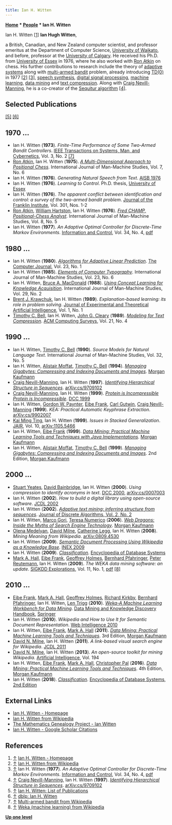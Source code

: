 ```yaml
---
title: Ian H. Witten
---
```

**[Home](Home "Home") * [People](People "People") * Ian H. Witten**

[](https://www.cs.waikato.ac.nz/~ihw/images_scaled/people/ian-closeup.jpg) Ian H. Witten <a id="cite-note-1" href="#cite-ref-1">[1]</a>
**Ian Hugh Witten**,

a British, Canadian, and New Zealand computer scientist, and professor emeritus at the Department of Computer Science, [University of Waikato](https://en.wikipedia.org/wiki/University_of_Waikato), and before, professor at the [University of Calgary](https://en.wikipedia.org/wiki/University_of_Calgary). He received his Ph.D. from [University of Essex](https://en.wikipedia.org/wiki/University_of_Essex) in 1976, where he also worked with [Ron Atkin](Ron_Atkin "Ron Atkin") on chess.
His further contributions to research include the theory of [adaptive systems](https://en.wikipedia.org/wiki/Adaptive_system) along with [multi-armed bandit](https://en.wikipedia.org/wiki/Multi-armed_bandit) problem, already introducing [TD(0)](Temporal_Difference_Learning#TDLamba "Temporal Difference Learning") in 1977 <a id="cite-note-2" href="#cite-ref-2">[2]</a> <a id="cite-note-3" href="#cite-ref-3">[3]</a>, [speech synthesis](https://en.wikipedia.org/wiki/Speech_synthesis), [digital signal processing](https://en.wikipedia.org/wiki/Digital_signal_processing), [machine learning](Learning "Learning"), [data mining](https://en.wikipedia.org/wiki/Data_mining) and [text compression](https://en.wikipedia.org/wiki/Data_compression).
Along with [Craig Nevill-Manning](Mathematician#CNevillManning "Mathematician"), he is a co-creator of the [Sequitur algorithm](https://en.wikipedia.org/wiki/Sequitur_algorithm) <a id="cite-note-4" href="#cite-ref-4">[4]</a>.

## Selected Publications

<a id="cite-note-5" href="#cite-ref-5">[5]</a> <a id="cite-note-6" href="#cite-ref-6">[6]</a>

## 1970 ...

- Ian H. Witten (**1973**). *Finite-Time Performance of Some Two-Armed Bandit Controllers*. [IEEE Transactions on Systems, Man, and Cybernetics](IEEE#SMC "IEEE"), Vol. 3, No. 2 <a id="cite-note-7" href="#cite-ref-7">[7]</a>
- [Ron Atkin](Ron_Atkin "Ron Atkin"), Ian H. Witten (**1975**). *[A Multi-Dimensional Approach to Positional Chess](https://www.bibsonomy.org/bibtex/2b91106ea980eb48aa505f6b54c130707/dblp)*. International Journal of Man-Machine Studies, Vol. 7, No. 6
- Ian H. Witten (**1976**). *Generating Natural Speech from Text*. [AISB 1976](http://www.informatik.uni-trier.de/~ley/db/conf/ecai/ecai76.html#Witten76)
- Ian H. Witten (**1976**). *Learning to Control*. Ph.D. thesis, [University of Essex](https://en.wikipedia.org/wiki/University_of_Essex)
- Ian H. Witten (**1976**). *The apparent conflict between identification and control: a survey of the two-armed bandit problem*. [Journal of the Franklin Institute](https://en.wikipedia.org/wiki/Franklin_Institute#The_Journal_of_The_Franklin_Institute), Vol. 301, Nos. 1-2
- [Ron Atkin](Ron_Atkin "Ron Atkin"), [William Hartston](https://en.wikipedia.org/wiki/William_Hartston), Ian H. Witten (**1976**). *[Fred CHAMP, Positional-Chess Analyst](https://www.sciencedirect.com/science/article/pii/S0020737376800181)*. International Journal of Man-Machine Studies, Vol. 8, No. 5
- Ian H. Witten (**1977**). *An Adaptive Optimal Controller for Discrete-Time Markov Environments*. [Information and Control](https://en.wikipedia.org/wiki/Information_and_Computation), Vol. 34, No. 4, [pdf](https://core.ac.uk/download/pdf/82451748.pdf)

## 1980 ...

- Ian H. Witten (**1980**). *[Algorithms for Adaptive Linear Prediction](https://www.researchgate.net/publication/220459154_Algorithms_for_Adaptive_Linear_Prediction)*. [The Computer Journal](https://en.wikipedia.org/wiki/The_Computer_Journal), Vol. 23, No. 1
- Ian H. Witten (**1985**). *[Elements of Computer Typography](https://psycnet.apa.org/record/1986-18900-001)*. International Journal of Man-Machine Studies, Vol. 23, No. 6
- Ian H. Witten, [Bruce A. MacDonald](https://dblp.uni-trier.de/pers/hd/m/MacDonald:Bruce_A=.html) (**1988**). *[Using Concept Learning for Knowledge Acquisition](https://psycnet.apa.org/record/1989-13933-001)*. International Journal of Man-Machine Studies, Vol. 29, No. 2
- [Brent J. Krawchuk](https://dblp.uni-trier.de/pers/hd/k/Krawchuk:Brent_J=), Ian H. Witten (**1989**). *Explanation-based learning: its role in problem solving*. [Journal of Experimental and Theoretical Artificial Intelligence](https://en.wikipedia.org/wiki/Journal_of_Experimental_and_Theoretical_Artificial_Intelligence), Vol. 1, No. 1
- [Timothy C. Bell](https://dblp.uni-trier.de/pers/hd/b/Bell:Timothy_C=.html), Ian H. Witten, [John G. Cleary](https://dblp.uni-trier.de/pers/hd/c/Cleary:John_G=) (**1989**). *[Modeling for Text Compression](https://www.researchgate.net/figure/Principal-LZ-Variations_tbl1_220566639)*. [ACM Computing Surveys](ACM#Surveys "ACM"), Vol. 21, No. 4

## 1990 ...

- Ian H. Witten, [Timothy C. Bell](https://dblp.uni-trier.de/pers/hd/b/Bell:Timothy_C=.html) (**1990**). *Source Models for Natural Language Text*. International Journal of Man-Machine Studies, Vol. 32, No. 5
- Ian H. Witten, [Alistair Moffat](https://dblp.uni-trier.de/pers/hd/m/Moffat:Alistair), [Timothy C. Bell](https://dblp.uni-trier.de/pers/hd/b/Bell:Timothy_C=.html) (**1994**). *[Managing Gigabytes: Compressing and Indexing Documents and Images](https://dl.acm.org/citation.cfm?id=561620)*. [Morgan Kaufmann](https://en.wikipedia.org/wiki/Morgan_Kaufmann_Publishers)
- [Craig Nevill-Manning](Mathematician#CNevillManning "Mathematician"), Ian H. Witten (**1997**). *[Identifying Hierarchical Structure in Sequences](http://www.sequitur.info/jair)*. [arXiv:cs/9709102](https://arxiv.org/abs/cs/9709102)
- [Craig Nevill-Manning](Mathematician#CNevillManning "Mathematician"), Ian H. Witten (**1999**). *[Protein is Incompressible Protein is Incompressible](https://ieeexplore.ieee.org/document/755675)*. [DCC 1999](https://dblp.uni-trier.de/db/conf/dcc/dcc99.html)
- Ian H. Witten, [Gordon W. Paynter](https://dblp.uni-trier.de/pers/hd/p/Paynter:Gordon_W=), [Eibe Frank](https://dblp.uni-trier.de/pers/hd/f/Frank:Eibe), [Carl Gutwin](https://dblp.uni-trier.de/pers/hd/g/Gutwin:Carl), [Craig Nevill-Manning](Mathematician#CNevillManning "Mathematician") (**1999**). *KEA: Practical Automatic Keyphrase Extraction*. [arXiv:cs/9902007](https://arxiv.org/abs/cs/9902007)
- [Kai Ming Ting](https://dblp.uni-trier.de/pers/hd/t/Ting:Kai_Ming), Ian H. Witten (**1999**). *Issues in Stacked Generalization*. [JAIR](https://en.wikipedia.org/wiki/Journal_of_Artificial_Intelligence_Research), Vol. 10, [arXiv:1105.5466](https://arxiv.org/abs/1105.5466)
- Ian H. Witten, [Eibe Frank](https://dblp.uni-trier.de/pers/hd/f/Frank:Eibe) (**1999**). *[Data Mining: Practical Machine Learning Tools and Techniques with Java Implementations](#datamining)*. [Morgan Kaufmann](https://en.wikipedia.org/wiki/Morgan_Kaufmann_Publishers)
- Ian H. Witten, [Alistair Moffat](https://dblp.uni-trier.de/pers/hd/m/Moffat:Alistair), [Timothy C. Bell](https://dblp.uni-trier.de/pers/hd/b/Bell:Timothy_C=.html) (**1999**). *[Managing Gigabytes: Compressing and Indexing Documents and Images](https://dl.acm.org/citation.cfm?id=323905)*. 2nd Edition, [Morgan Kaufmann](https://en.wikipedia.org/wiki/Morgan_Kaufmann_Publishers)

## 2000 ...

- [Stuart Yeates](https://dblp.uni-trier.de/pers/hd/y/Yeates:Stuart), [David Bainbridge](https://dblp.uni-trier.de/pers/hd/b/Bainbridge_0001:David), Ian H. Witten (**2000**). *Using compression to identify acronyms in text*. [DCC 2000](https://dblp.uni-trier.de/db/conf/dcc/dcc2000.html), [arXiv:cs/0007003](https://arxiv.org/abs/cs/0007003)
- Ian H. Witten (**2002**). *How to build a digital library using open-source software*. [JCDL 2002](https://dblp.uni-trier.de/db/conf/jcdl/jcdl2002.html)
- Ian H. Witten (**2002**). *[Adaptive text mining: inferring structure from sequences](https://www.sciencedirect.com/science/article/pii/S1570866703000844)*. [Journal of Discrete Algorithms, Vol. 2, No. 2](https://dblp.uni-trier.de/db/journals/jda/jda2.html)
- Ian H. Witten, [Marco Gori](https://dblp.uni-trier.de/pers/hd/g/Gori:Marco), [Teresa Numerico](https://dblp.uni-trier.de/pers/hd/n/Numerico:Teresa) (**2006**). *[Web Dragons: Inside the Myths of Search Engine Technology](https://www.elsevier.com/books/web-dragons/witten/978-0-12-370609-6)*. [Morgan Kaufmann](https://en.wikipedia.org/wiki/Morgan_Kaufmann_Publishers)
- [Olena Medelyan](https://dblp.uni-trier.de/pers/hd/m/Medelyan:Olena), [David Milne](https://dblp.uni-trier.de/pers/hd/m/Milne:David_N=), [Catherine Legg](https://dblp.uni-trier.de/pers/hd/l/Legg:Catherine), Ian H. Witten (**2008**). *Mining Meaning from Wikipedia*. [arXiv:0809.4530](https://arxiv.org/abs/0809.4530)
- Ian H. Witten (**2009**). *[Semantic Document Processing Using Wikipedia as a Knowledge Base](https://link.springer.com/chapter/10.1007/978-3-642-14556-8_3)*. [INEX 2009](https://dblp.uni-trier.de/db/conf/inex/inex2009.html)
- Ian H. Witten (**2009**). *[Classification](https://link.springer.com/referenceworkentry/10.1007/978-0-387-39940-9_552)*. [Encyclopedia of Database Systems](https://link.springer.com/referencework/10.1007%2F978-0-387-39940-9)
- [Mark A. Hall](https://dblp.uni-trier.de/pers/hd/h/Hall:Mark_A=), [Eibe Frank](https://dblp.uni-trier.de/pers/hd/f/Frank:Eibe), [Geoffrey Holmes](index.php?title=Geoffrey_Holmes&action=edit&redlink=1 "Geoffrey Holmes (page does not exist)"), [Bernhard Pfahringer](Bernhard_Pfahringer "Bernhard Pfahringer"), [Peter Reutemann](https://dblp.uni-trier.de/pers/hd/r/Reutemann:Peter), Ian H. Witten (**2009**). *The WEKA data mining software: an update*. [SIGKDD Explorations](https://dblp.uni-trier.de/db/journals/sigkdd/sigkdd11.html), Vol. 11, No. 1, [pdf](https://www.kdd.org/exploration_files/p2V11n1.pdf) <a id="cite-note-8" href="#cite-ref-8">[8]</a>

## 2010 ...

- [Eibe Frank](https://dblp.uni-trier.de/pers/hd/f/Frank:Eibe), [Mark A. Hall](https://dblp.uni-trier.de/pers/hd/h/Hall:Mark_A=), [Geoffrey Holmes](index.php?title=Geoffrey_Holmes&action=edit&redlink=1 "Geoffrey Holmes (page does not exist)"), [Richard Kirkby](https://dblp.uni-trier.de/pers/hd/k/Kirkby:Richard), [Bernhard Pfahringer](Bernhard_Pfahringer "Bernhard Pfahringer"), Ian H. Witten, [Len Trigg](https://dblp.uni-trier.de/pers/hd/t/Trigg:Leonard_E=) (**2010**). *[Weka-A Machine Learning Workbench for Data Mining](https://link.springer.com/chapter/10.1007/978-0-387-09823-4_66)*. [Data Mining and Knowledge Discovery Handbook](https://link.springer.com/book/10.1007/978-0-387-09823-4), [Springer](https://en.wikipedia.org/wiki/Springer_Science%2BBusiness_Media)
- Ian H. Witten (**2010**). *Wikipedia and How to Use It for Semantic Document Representation*. [Web Intelligence 2010](https://dblp.uni-trier.de/db/conf/webi/webi2010.html)
- Ian H. Witten, [Eibe Frank](https://dblp.uni-trier.de/pers/hd/f/Frank:Eibe), [Mark A. Hall](https://dblp.uni-trier.de/pers/hd/h/Hall:Mark_A=) (**2011**). *[Data Mining: Practical Machine Learning Tools and Techniques](#datamining)*. 3rd Edition, [Morgan Kaufmann](https://en.wikipedia.org/wiki/Morgan_Kaufmann_Publishers)
- [David N. Milne](https://dblp.uni-trier.de/pers/hd/m/Milne:David_N=), Ian H. Witten (**2011**). *A link-based visual search engine for Wikipedia*. [JCDL 2011](https://dblp.uni-trier.de/db/conf/jcdl/jcdl2011.html)
- [David N. Milne](https://dblp.uni-trier.de/pers/hd/m/Milne:David_N=), Ian H. Witten (**2013**). *An open-source toolkit for mining Wikipedia*. [Artificial Intelligence](https://en.wikipedia.org/wiki/Artificial_Intelligence_%28journal%29), Vol. 194
- Ian H. Witten, [Eibe Frank](https://dblp.uni-trier.de/pers/hd/f/Frank:Eibe), [Mark A. Hall](https://dblp.uni-trier.de/pers/hd/h/Hall:Mark_A=), [Christopher Pal](http://www.professeurs.polymtl.ca/christopher.pal/) (**2016**). *[Data Mining: Practical Machine Learning Tools and Techniques](https://www.cs.waikato.ac.nz/~ml/weka/book.html)*. 4th Edition, [Morgan Kaufmann](https://en.wikipedia.org/wiki/Morgan_Kaufmann_Publishers)
- Ian H. Witten (**2018**). *[Classification](https://link.springer.com/referenceworkentry/10.1007/978-1-4614-8265-9_552)*. [Encyclopedia of Database Systems, 2nd Edition](https://link.springer.com/referencework/10.1007%2F978-1-4614-8265-9)

## External Links

- [Ian H. Witten - Homepage](https://www.cs.waikato.ac.nz/~ihw/index.html)
- [Ian H. Witten from Wikipedia](https://en.wikipedia.org/wiki/Ian_H._Witten)
- [The Mathematics Genealogy Project - Ian Witten](https://www.genealogy.math.ndsu.nodak.edu/id.php?id=72506)
- [Ian H. Witten - Google Scholar Citations](https://scholar.google.com/citations?user=BSFdGw0AAAAJ&hl=en)

## References

1. <a id="cite-ref-1" href="#cite-note-1">↑</a> [Ian H. Witten - Homepage](https://www.cs.waikato.ac.nz/~ihw/index.html)
1. <a id="cite-ref-2" href="#cite-note-2">↑</a> [Ian H. Witten from Wikipedia](https://en.wikipedia.org/wiki/Ian_H._Witten)
1. <a id="cite-ref-3" href="#cite-note-3">↑</a> Ian H. Witten (**1977**). *An Adaptive Optimal Controller for Discrete-Time Markov Environments*. [Information and Control](https://en.wikipedia.org/wiki/Information_and_Computation), Vol. 34, No. 4, [pdf](https://core.ac.uk/download/pdf/82451748.pdf)
1. <a id="cite-ref-4" href="#cite-note-4">↑</a> [Craig Nevill-Manning](Mathematician#CNevillManning "Mathematician"), Ian H. Witten (**1997**). *[Identifying Hierarchical Structure in Sequences](http://www.sequitur.info/jair)*. [arXiv:cs/9709102](https://arxiv.org/abs/cs/9709102)
1. <a id="cite-ref-5" href="#cite-note-5">↑</a> [Ian H. Witten: List of Publications](https://www.cs.waikato.ac.nz/~ihw/publications.html)
1. <a id="cite-ref-6" href="#cite-note-6">↑</a> [dblp: Ian H. Witten](https://dblp.uni-trier.de/pers/hd/w/Witten:Ian_H=.html)
1. <a id="cite-ref-7" href="#cite-note-7">↑</a> [Multi-armed bandit from Wikipedia](https://en.wikipedia.org/wiki/Multi-armed_bandit)
1. <a id="cite-ref-8" href="#cite-note-8">↑</a> [Weka (machine learning) from Wikipedia](<https://en.wikipedia.org/wiki/Weka_(machine_learning)>)

**[Up one level](People "People")**


